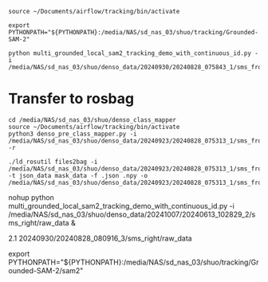 ```
source ~/Documents/airflow/tracking/bin/activate

export PYTHONPATH="${PYTHONPATH}:/media/NAS/sd_nas_03/shuo/tracking/Grounded-SAM-2"

python multi_grounded_local_sam2_tracking_demo_with_continuous_id.py -i /media/NAS/sd_nas_03/shuo/denso_data/20240930/20240828_075843_1/sms_front/raw_data

```

# Transfer to rosbag

```
cd /media/NAS/sd_nas_03/shuo/denso_class_mapper
source ~/Documents/airflow/tracking/bin/activate
python3 denso_pre_class_mapper.py -i /media/NAS/sd_nas_03/shuo/denso_data/20240923/20240828_075313_1/sms_front -r
```


```
./ld_rosutil files2bag -i /media/NAS/sd_nas_03/shuo/denso_data/20240923/20240828_075313_1/sms_front -t json_data mask_data -f .json .npy -o /media/NAS/sd_nas_03/shuo/denso_data/20240923/20240828_075313_1/sms_front/pre_bag
```


nohup python multi_grounded_local_sam2_tracking_demo_with_continuous_id.py -i /media/NAS/sd_nas_03/shuo/denso_data/20241007/20240613_102829_2/sms_right/raw_data &

2.1 20240930/20240828_080916_3/sms_right/raw_data

export PYTHONPATH="${PYTHONPATH}:/media/NAS/sd_nas_03/shuo/tracking/Grounded-SAM-2/sam2"
